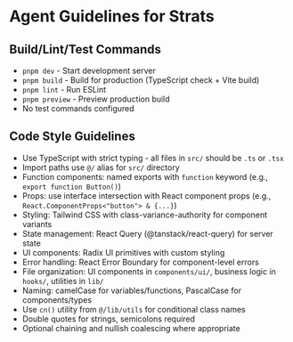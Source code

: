 # Agent Guidelines for Strats

## Build/Lint/Test Commands

- `pnpm dev` - Start development server
- `pnpm build` - Build for production (TypeScript check + Vite build)
- `pnpm lint` - Run ESLint
- `pnpm preview` - Preview production build
- No test commands configured

## Code Style Guidelines

- Use TypeScript with strict typing - all files in `src/` should be `.ts` or `.tsx`
- Import paths use `@/` alias for `src/` directory
- Function components: named exports with `function` keyword (e.g., `export function Button()`)
- Props: use interface intersection with React component props (e.g., `React.ComponentProps<"button"> & {...}`)
- Styling: Tailwind CSS with class-variance-authority for component variants
- State management: React Query (@tanstack/react-query) for server state
- UI components: Radix UI primitives with custom styling
- Error handling: React Error Boundary for component-level errors
- File organization: UI components in `components/ui/`, business logic in `hooks/`, utilities in `lib/`
- Naming: camelCase for variables/functions, PascalCase for components/types
- Use `cn()` utility from `@/lib/utils` for conditional class names
- Double quotes for strings, semicolons required
- Optional chaining and nullish coalescing where appropriate
